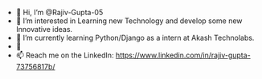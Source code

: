 - 👋 Hi, I’m @Rajiv-Gupta-05
- 👀 I’m interested in Learning new Technology and develop some new Innovative ideas.
- 🌱 I’m currently learning Python/Django as a intern at Akash Technolabs.
- 💞️ 
- 📫 Reach me on the LinkedIn: https://www.linkedin.com/in/rajiv-gupta-73756817b/

<!---
Rajiv-Gupta-05/Rajiv-Gupta-05 is a ✨ special ✨ repository because its `README.md` (this file) appears on your GitHub profile.
You can click the Preview link to take a look at your changes.
--->
